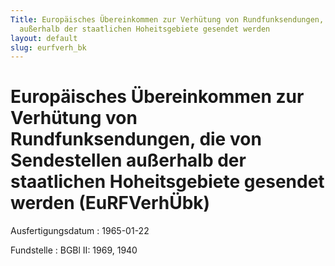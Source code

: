 ```yaml
---
Title: Europäisches Übereinkommen zur Verhütung von Rundfunksendungen, die von Sendestellen
  außerhalb der staatlichen Hoheitsgebiete gesendet werden
layout: default
slug: eurfverh_bk
---
```


# Europäisches Übereinkommen zur Verhütung von Rundfunksendungen, die von Sendestellen außerhalb der staatlichen Hoheitsgebiete gesendet werden (EuRFVerhÜbk)

Ausfertigungsdatum
:   1965-01-22

Fundstelle
:   BGBl II: 1969, 1940

